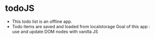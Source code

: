 # todoJS

- This todo list is an offline app.
- Todo items are saved and loaded from localstorage
  Goal of this app : use and update DOM nodes with vanilla JS
